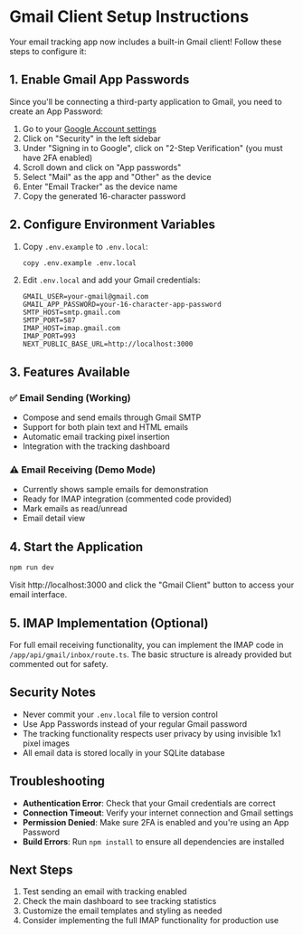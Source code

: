 # Gmail Client Setup Instructions

Your email tracking app now includes a built-in Gmail client! Follow these steps to configure it:

## 1. Enable Gmail App Passwords

Since you'll be connecting a third-party application to Gmail, you need to create an App Password:

1. Go to your [Google Account settings](https://myaccount.google.com/)
2. Click on "Security" in the left sidebar
3. Under "Signing in to Google", click on "2-Step Verification" (you must have 2FA enabled)
4. Scroll down and click on "App passwords"
5. Select "Mail" as the app and "Other" as the device
6. Enter "Email Tracker" as the device name
7. Copy the generated 16-character password

## 2. Configure Environment Variables

1. Copy `.env.example` to `.env.local`:
   ```bash
   copy .env.example .env.local
   ```

2. Edit `.env.local` and add your Gmail credentials:
   ```
   GMAIL_USER=your-gmail@gmail.com
   GMAIL_APP_PASSWORD=your-16-character-app-password
   SMTP_HOST=smtp.gmail.com
   SMTP_PORT=587
   IMAP_HOST=imap.gmail.com
   IMAP_PORT=993
   NEXT_PUBLIC_BASE_URL=http://localhost:3000
   ```

## 3. Features Available

### ✅ Email Sending (Working)
- Compose and send emails through Gmail SMTP
- Support for both plain text and HTML emails
- Automatic email tracking pixel insertion
- Integration with the tracking dashboard

### ⚠️ Email Receiving (Demo Mode)
- Currently shows sample emails for demonstration
- Ready for IMAP integration (commented code provided)
- Mark emails as read/unread
- Email detail view

## 4. Start the Application

```bash
npm run dev
```

Visit http://localhost:3000 and click the "Gmail Client" button to access your email interface.

## 5. IMAP Implementation (Optional)

For full email receiving functionality, you can implement the IMAP code in `/app/api/gmail/inbox/route.ts`. The basic structure is already provided but commented out for safety.

## Security Notes

- Never commit your `.env.local` file to version control
- Use App Passwords instead of your regular Gmail password
- The tracking functionality respects user privacy by using invisible 1x1 pixel images
- All email data is stored locally in your SQLite database

## Troubleshooting

- **Authentication Error**: Check that your Gmail credentials are correct
- **Connection Timeout**: Verify your internet connection and Gmail settings
- **Permission Denied**: Make sure 2FA is enabled and you're using an App Password
- **Build Errors**: Run `npm install` to ensure all dependencies are installed

## Next Steps

1. Test sending an email with tracking enabled
2. Check the main dashboard to see tracking statistics
3. Customize the email templates and styling as needed
4. Consider implementing the full IMAP functionality for production use